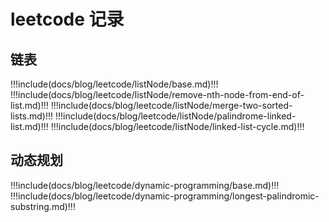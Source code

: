 # leetcode 记录

## 链表

!!!include(docs/blog/leetcode/listNode/base.md)!!!
!!!include(docs/blog/leetcode/listNode/remove-nth-node-from-end-of-list.md)!!!
!!!include(docs/blog/leetcode/listNode/merge-two-sorted-lists.md)!!!
!!!include(docs/blog/leetcode/listNode/palindrome-linked-list.md)!!!
!!!include(docs/blog/leetcode/listNode/linked-list-cycle.md)!!!


## 动态规划

!!!include(docs/blog/leetcode/dynamic-programming/base.md)!!!
!!!include(docs/blog/leetcode/dynamic-programming/longest-palindromic-substring.md)!!!
